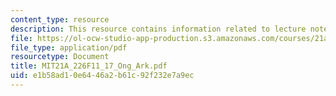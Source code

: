 ```yaml
---
content_type: resource
description: This resource contains information related to lecture notes.
file: https://ol-ocw-studio-app-production.s3.amazonaws.com/courses/21a-226-ethnic-and-national-identity-fall-2011/e1b58ad10e6446a2b61c92f232e7a9ec_MIT21A_226F11_17_Ong_Ark.pdf
file_type: application/pdf
resourcetype: Document
title: MIT21A_226F11_17_Ong_Ark.pdf
uid: e1b58ad1-0e64-46a2-b61c-92f232e7a9ec
---
```

